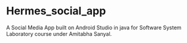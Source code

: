 # Hermes_social_app
A Social Media App built on Android Studio in java for Software System Laboratory course under Amitabha Sanyal.
